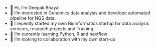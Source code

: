 - 👋 Hi, I’m Deepak Bhayal
- 👀 I’m interested in Genomics data analysis and develope automated pipeline for NGS data.
- 👀 I recently started my own Bioinformatics startup for data analysis services, research projects and Training.
- 🌱 I’m currently learning Python, R and nextflow
- 💞️ I’m looking to collaboration with my own start-up

<!---
dbhayal9/dbhayal9 is a ✨ special ✨ repository because its `README.md` (this file) appears on your GitHub profile.
You can click the Preview link to take a look at your changes.
--->
